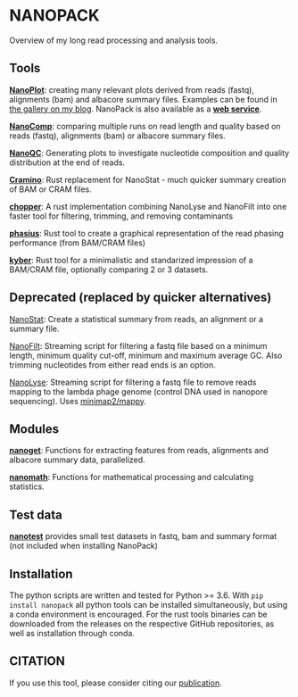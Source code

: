 # NANOPACK

Overview of my long read processing and analysis tools.

## Tools

**[NanoPlot][1]**: creating many relevant plots derived from reads (fastq), alignments (bam) and albacore summary files. Examples can be found in [the gallery on my blog][2]. NanoPack is also available as a **[web service](http://nanoplot.bioinf.be)**.

**[NanoComp][10]**: comparing multiple runs on read length and quality based on reads (fastq), alignments (bam) or albacore summary files.

**[NanoQC][14]**: Generating plots to investigate nucleotide composition and quality distribution at the end of reads.

**[Cramino][12]**: Rust replacement for NanoStat - much quicker summary creation of BAM or CRAM files.

**[chopper][16]**: A rust implementation combining NanoLyse and NanoFilt into one faster tool for filtering, trimming, and removing contaminants

**[phasius][15]**: Rust tool to create a graphical representation of the read phasing performance (from BAM/CRAM files)

**[kyber][17]**: Rust tool for a minimalistic and standarized impression of a BAM/CRAM file, optionally comparing 2 or 3 datasets.

## Deprecated (replaced by quicker alternatives)

[NanoStat][4]: Create a statistical summary from reads, an alignment or a summary file.

[NanoFilt][3]: Streaming script for filtering a fastq file based on a minimum length, minimum quality cut-off, minimum and maximum average GC. Also trimming nucleotides from either read ends is an option.

[NanoLyse][5]: Streaming script for filtering a fastq file to remove reads mapping to the lambda phage genome (control DNA used in nanopore sequencing). Uses [minimap2/mappy][9].

## Modules

**[nanoget][6]**: Functions for extracting features from reads, alignments and albacore summary data, parallelized.  

**[nanomath][7]**: Functions for mathematical processing and calculating statistics.  

## Test data

**[nanotest][13]** provides small test datasets in fastq, bam and summary format (not included when installing NanoPack)  

## Installation 

The python scripts are written and tested for Python >= 3.6. With `pip install nanopack` all python tools can be installed simultaneously, but using a conda environment is encouraged. For the rust tools binaries can be downloaded from the releases on the respective GitHub repositories, as well as installation through conda.

  [1]: https://github.com/wdecoster/NanoPlot
  [2]: https://gigabaseorgigabyte.wordpress.com/2017/06/01/example-gallery-of-nanoplot/
  [3]: https://github.com/wdecoster/nanofilt
  [4]: https://github.com/wdecoster/nanostat
  [5]: https://github.com/wdecoster/nanolyse
  [6]: https://github.com/wdecoster/nanoget
  [7]: https://github.com/wdecoster/nanomath
  [9]: https://github.com/lh3/minimap2
  [10]: https://github.com/wdecoster/nanocomp
  [12]: https://github.com/wdecoster/cramino
  [13]: https://github.com/wdecoster/nanotest
  [14]: https://github.com/wdecoster/nanoQC
  [15]: https://github.com/wdecoster/phasius
  [16]: https://github.com/wdecoster/chopper
  [17]: https://github.com/wdecoster/kyber

## CITATION

  If you use this tool, please consider citing our [publication](https://academic.oup.com/bioinformatics/article/39/5/btad311/7160911).
